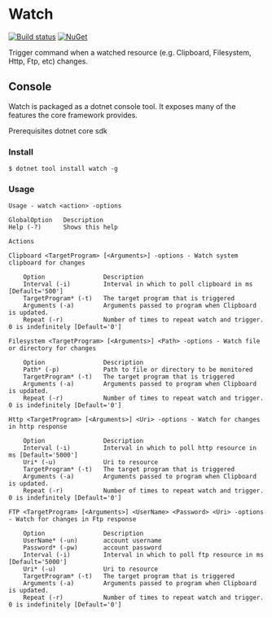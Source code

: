 # Watch

[![Build status](https://github.com/jorelius/Watch/workflows/.NET/badge.svg)](https://github.com/jorelius/Watch)
[![NuGet](https://img.shields.io/nuget/v/watch.svg?style=flat-square&label=nuget)](https://www.nuget.org/packages/watch/)

Trigger command when a watched resource (e.g. Clipboard, Filesystem, Http, Ftp, etc) changes.  

## Console

Watch is packaged as a dotnet console tool. It exposes many of the features the core framework provides.

Prerequisites
dotnet core sdk

### Install

```console
$ dotnet tool install watch -g
```

### Usage

    Usage - watch <action> -options

    GlobalOption   Description
    Help (-?)      Shows this help

    Actions

    Clipboard <TargetProgram> [<Arguments>] -options - Watch system clipboard for changes

        Option                Description
        Interval (-i)         Interval in which to poll clipboard in ms [Default='500'] 
        TargetProgram* (-t)   The target program that is triggered
        Arguments (-a)        Arguments passed to program when Clipboard is updated.
        Repeat (-r)           Number of times to repeat watch and trigger. 0 is indefinitely [Default='0'] 

    Filesystem <TargetProgram> [<Arguments>] <Path> -options - Watch file or directory for changes

        Option                Description
        Path* (-p)            Path to file or directory to be monitored
        TargetProgram* (-t)   The target program that is triggered
        Arguments (-a)        Arguments passed to program when Clipboard is updated.
        Repeat (-r)           Number of times to repeat watch and trigger. 0 is indefinitely [Default='0'] 

    Http <TargetProgram> [<Arguments>] <Uri> -options - Watch for changes in http response

        Option                Description
        Interval (-i)         Interval in which to poll http resource in ms [Default='5000'] 
        Uri* (-u)             Uri to resource
        TargetProgram* (-t)   The target program that is triggered
        Arguments (-a)        Arguments passed to program when Clipboard is updated.
        Repeat (-r)           Number of times to repeat watch and trigger. 0 is indefinitely [Default='0'] 

    FTP <TargetProgram> [<Arguments>] <UserName> <Password> <Uri> -options - Watch for changes in Ftp response

        Option                Description
        UserName* (-un)       account username
        Password* (-pw)       account password
        Interval (-i)         Interval in which to poll ftp resource in ms [Default='5000'] 
        Uri* (-u)             Uri to resource
        TargetProgram* (-t)   The target program that is triggered
        Arguments (-a)        Arguments passed to program when Clipboard is updated.
        Repeat (-r)           Number of times to repeat watch and trigger. 0 is indefinitely [Default='0']
